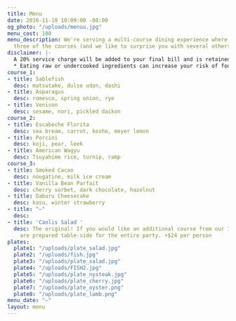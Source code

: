 ```yaml
---
title: Menu
date: 2016-11-10 10:09:00 -08:00
og_photo: "/uploads/menuu.jpg"
menu_cost: 180
menu_description: We're serving a multi-course dining experience where you choose
  three of the courses (and we like to surprise you with several others).
disclaimer: |-
  A 20% service charge will be added to your final bill and is retained by Canlis. No gratuity is expected.
  * Eating raw or undercooked ingredients can increase your risk of foodborne illness. It may also increase your chances of having a great time.
course_1:
- title: Sablefish
  desc: matsutake, dulse udon, dashi
- title: Asparagus
  desc: romesco, spring onion, rye
- title: Venison
  desc: sesame, nori, pickled daikon
course_2:
- title: Escabeche Florita
  desc: sea bream, carrot, kosho, meyer lemon
- title: Porcini
  desc: koji, pear, leek
- title: American Wagyu
  desc: Tsuyahime rice, turnip, ramp
course_3:
- title: Smoked Cacao
  desc: nougatine, milk ice cream
- title: Vanilla Bean Parfait
  desc: cherry sorbet, dark chocolate, hazelnut
- title: Daburu Cheesecake
  desc: kasu, winter strawberry
- title: "—"
  desc: 
- title: 'Canlis Salad '
  desc: The original! If you would like an additional course from our 1950 menu, these
    are prepared table-side for the entire party. +$24 per person
plates:
  plate1: "/uploads/plate_salad.jpg"
  plate2: "/uploads/fish.jpg"
  plate3: "/uploads/plate_salad.jpg"
  plate4: "/uploads/FISH2.jpg"
  plate5: "/uploads/plate_nysteak.jpg"
  plate6: "/uploads/plate_cherry.jpg"
  plate7: "/uploads/plate_oyster.png"
  plate8: "/uploads/plate_lamb.png"
menu_date: "—"
layout: menu
---
```


